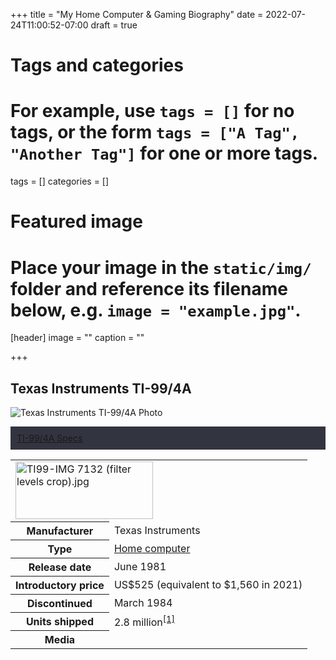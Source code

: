 +++
title = "My Home Computer & Gaming Biography"
date = 2022-07-24T11:00:52-07:00
draft = true

# Tags and categories
# For example, use `tags = []` for no tags, or the form `tags = ["A Tag", "Another Tag"]` for one or more tags.
tags = []
categories = []

# Featured image
# Place your image in the `static/img/` folder and reference its filename below, e.g. `image = "example.jpg"`.
[header]
image = ""
caption = ""

+++

## Texas Instruments TI-99/4A

![Texas Instruments TI-99/4A Photo](/img/memorials/personal-computers/ti994a2.jpg)

<div class="panel-group" id="accordion" style="margin-bottom: 0;">
      <div class="panel panel-default">
        <div style="border: none; padding:10px 10px 10px 10px; margin: 0px; background: #323440;" class="panel-heading">
          <div class="panel-desc-title">
            <a data-toggle="collapse" data-parent="#accordion" href="#collapse-ti994a">TI-99/4A Specs</a>
          </div>
        </div>
        <div id="collapse-ti994a" class="panel-collapse collapse">
          <div class="panel-body panel-desc-body">
            <table class="infobox hproduct vevent">
                        <tbody>
                          <tr>
                            <td colspan="2" class="infobox-image">
                              <a href="/wiki/File:TI99-IMG_7132_(filter_levels_crop).jpg" class="image"><img alt="TI99-IMG 7132 (filter levels crop).jpg" src="https://upload.wikimedia.org/wikipedia/commons/thumb/a/a8/TI99-IMG_7132_%28filter_levels_crop%29.jpg/220px-TI99-IMG_7132_%28filter_levels_crop%29.jpg" decoding="async" srcset="//upload.wikimedia.org/wikipedia/commons/thumb/a/a8/TI99-IMG_7132_%28filter_levels_crop%29.jpg/330px-TI99-IMG_7132_%28filter_levels_crop%29.jpg 1.5x, //upload.wikimedia.org/wikipedia/commons/thumb/a/a8/TI99-IMG_7132_%28filter_levels_crop%29.jpg/440px-TI99-IMG_7132_%28filter_levels_crop%29.jpg 2x" data-file-width="5181" data-file-height="2167" width="220" height="92"></a>
                            </td>
                          </tr>
                          <tr>
                            <th scope="row" class="infobox-label">Manufacturer</th>
                            <td class="infobox-data">Texas Instruments</td>
                          </tr>
                          <tr>
                            <th scope="row" class="infobox-label">Type</th>
                            <td class="infobox-data"><a href="/wiki/Home_computer" title="Home computer">Home computer</a></td>
                          </tr>
                          <tr>
                            <th scope="row" class="infobox-label">Release date</th>
                            <td class="infobox-data">June&nbsp;1981<span style="display:none">&nbsp;(<span class="bday dtstart published updated">1981-06</span>)</span>
                            </td>
                          </tr>
                          <tr>
                            <th scope="row" class="infobox-label">Introductory price</th>
                            <td class="infobox-data"><span style="white-space: nowrap">US$525</span> (equivalent to $1,560 in 2021)</td>
                          </tr>
                          <tr>
                            <th scope="row" class="infobox-label">Discontinued</th>
                            <td class="infobox-data">March 1984</td>
                          </tr>
                          <tr>
                            <th scope="row" class="infobox-label">Units shipped</th>
                            <td class="infobox-data">2.8 million<sup id="cite_ref-oldcomputers_1-0" class="reference"><a href="#cite_note-oldcomputers-1">[1]</a></sup></td>
                          </tr>
                          <tr>
                            <th scope="row" class="infobox-label">Media</th>
                            <td class="infobox-data">
                              <style data-mw-deduplicate="TemplateStyles:r979066050">
                                .mw-parser-output ul.cslist,
                                .mw-parser-output ul.sslist {
                                  margin: 0;
                                  padding: 0;
                                  display: inline-block;
                                  list-style: none
                                }

                                .mw-parser-output ul.cslist-embedded {
                                  display: inline
                                }

                                .mw-parser-output .cslist li,
                                .mw-parser-output .sslist li {
                                  margin: 0;
                                  padding: 0 0.25em 0 0;
                                  display: inline-block
                                }

                                .mw-parser-output .cslist li:after {
                                  content: ", "
                                }

                                .mw-parser-output .sslist li:after {
                                  content: "; "
                                }

                                .mw-parser-output .cslist li:last-child:after,
                                .mw-parser-output .sslist li:last-child:after {
                                  content: none
                                }
                              </style>
                              <ul class="cslist">
                                <li><a href="/wiki/ROM_cartridge" title="ROM cartridge">ROM cartridge</a></li>
                                <li><a href="/wiki/Cassette_tape#Data_recording" title="Cassette tape">cassette</a></li>
                                <li><a href="/wiki/Floppy_disk" title="Floppy disk">floppy disk</a></li>
                              </ul>
                            </td>
                          </tr>
                          <tr>
                            <th scope="row" class="infobox-label"><a href="/wiki/Operating_system" title="Operating system">Operating system</a></th>
                            <td class="infobox-data"><a href="/wiki/TI_BASIC_(TI_99/4A)" title="TI BASIC (TI 99/4A)">TI BASIC</a></td>
                          </tr>
                          <tr>
                            <th scope="row" class="infobox-label"><a href="/wiki/Central_processing_unit" title="Central processing unit">CPU</a></th>
                            <td class="infobox-data"><a href="/wiki/Texas_Instruments_TMS9900" title="Texas Instruments TMS9900">TMS9900</a> @ 3 MHz</td>
                          </tr>
                          <tr>
                            <th scope="row" class="infobox-label">Memory</th>
                            <td class="infobox-data">16 <a href="/wiki/Kilobyte" title="Kilobyte">KB</a> RAM<br>256 bytes scratchpad RAM</td>
                          </tr>
                          <tr>
                            <th scope="row" class="infobox-label">Graphics</th>
                            <td class="infobox-data"><a href="/wiki/Texas_Instruments_TMS9918" title="Texas Instruments TMS9918">TMS9918A</a></td>
                          </tr>
                          <tr>
                            <th scope="row" class="infobox-label">Predecessor</th>
                            <td class="infobox-data">TI-99/4</td>
                          </tr>
                        </tbody>
                      </table>
          </div>
        </div>
      </div>
    </div>


### Noteable Games for the TI

#### Tunnels of Doom

{{< youtube oa7MYYmB4XQ >}}


## Commodore 64

![Commodore 64 Photo](/img/memorials/personal-computers/commodore64-perpective-view-blue-background.jpg)


## Commodore 128

![Commodore 128 Photo](/img/memorials/personal-computers/commodore128-floor.webp)


## Commodore Amiga 500

![Commodore Amiga 500 Photo](/img/memorials/personal-computers/commodore-amiga-500-old-school.webp)


## Commodore Amiga 1000

![Commodore Amiga 1000 Photo](/img/memorials/personal-computers/commodore-amiga-1000.jpeg)

### Commodore Amiga Games that Influenced my Life

#### Delphine Software

**Future Wars**
![Future Wars](/img/memorials/games/delphine-software/future-wars/futurewars-cover.jpg)

{{< youtube GGNTiMET244 >}}

**Another World**
![Another World](/img/memorials/games/delphine-software/another-world/anotherworld-shooting-scene.jpg)

{{< youtube 0iz9PJbs5rE >}}

**Flashback**
![Flashback](/img/memorials/games/delphine-software/flashback/flashback-in-game-screenshot.jpg)

10 FANTASTIC Flashback Facts
{{< youtube kl7C3DwjTd8 >}}

Flashback Soundtrack
{{< youtube 3VXBjg7Nxto >}}